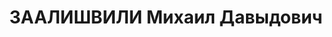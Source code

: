 ---
title: ЗААЛИШВИЛИ Михаил Давыдович
description: "Род. в 1894, Телавский район, г. Телави. Место проживания: г. Тбилиси,\
  \ ул. Чхиквадзе № 3, Грузинская ССР. Род занятий: бригадир подъемочного цеха депо\
  \ Тбилиси. \n  Осужден Тройкой при НКВД ГССР 04.12.1937. Мера наказания: расстрел\
  \ с конфискацией личного имущества. Дата расстрела: 11.12.1937"
---